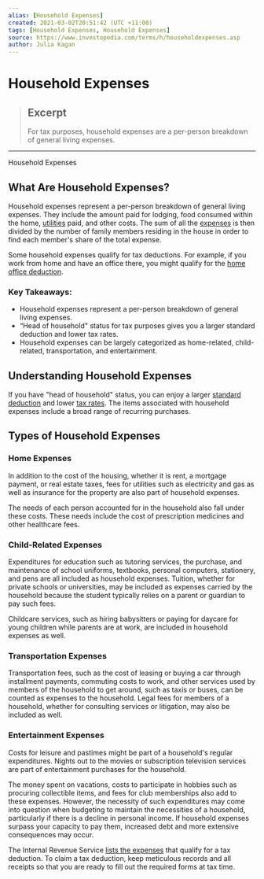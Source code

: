 ```yaml
---
alias: [Household Expenses]
created: 2021-03-02T20:51:42 (UTC +11:00)
tags: [Household Expenses, Household Expenses]
source: https://www.investopedia.com/terms/h/householdexpenses.asp
author: Julia Kagan
---
```


# Household Expenses

> ## Excerpt
> For tax purposes, household expenses are a per-person breakdown of general living expenses.

---

Household Expenses
## What Are Household Expenses?

Household expenses represent a per-person breakdown of general living expenses. They include the amount paid for lodging, food consumed within the home, [utilities](https://www.investopedia.com/terms/u/utility.asp) paid, and other costs. The sum of all the [expenses](https://www.investopedia.com/terms/e/expense.asp) is then divided by the number of family members residing in the house in order to find each member's share of the total expense.

Some household expenses qualify for tax deductions. For example, if you work from home and have an office there, you might qualify for the [home office deduction](https://www.irs.gov/businesses/small-businesses-self-employed/home-office-deduction).

### Key Takeaways:

-   Household expenses represent a per-person breakdown of general living expenses.
-   “Head of household" status for tax purposes gives you a larger standard deduction and lower tax rates. 
-   Household expenses can be largely categorized as home-related, child-related, transportation, and entertainment. 

## Understanding Household Expenses

If you have "head of household" status, you can enjoy a larger [standard deduction](https://www.investopedia.com/terms/s/standarddeduction.asp) and lower [tax rates](https://www.investopedia.com/terms/t/taxrate.asp). The items associated with household expenses include a broad range of recurring purchases.

## Types of Household Expenses

### Home Expenses

In addition to the cost of the housing, whether it is rent, a mortgage payment, or real estate taxes, fees for utilities such as electricity and gas as well as insurance for the property are also part of household expenses.

The needs of each person accounted for in the household also fall under these costs. These needs include the cost of prescription medicines and other healthcare fees.

### Child-Related Expenses

Expenditures for education such as tutoring services, the purchase, and maintenance of school uniforms, textbooks, personal computers, stationery, and pens are all included as household expenses. Tuition, whether for private schools or universities, may be included as expenses carried by the household because the student typically relies on a parent or guardian to pay such fees.

Childcare services, such as hiring babysitters or paying for daycare for young children while parents are at work, are included in household expenses as well.

### Transportation Expenses

Transportation fees, such as the cost of leasing or buying a car through installment payments, commuting costs to work, and other services used by members of the household to get around, such as taxis or buses, can be counted as expenses to the household. Legal fees for members of a household, whether for consulting services or litigation, may also be included as well.

### Entertainment Expenses

Costs for leisure and pastimes might be part of a household's regular expenditures. Nights out to the movies or subscription television services are part of entertainment purchases for the household.

The money spent on vacations, costs to participate in hobbies such as procuring collectible items, and fees for club memberships also add to these expenses. However, the necessity of such expenditures may come into question when budgeting to maintain the necessities of a household, particularly if there is a decline in personal income. If household expenses surpass your capacity to pay them, increased debt and more extensive consequences may occur.

The Internal Revenue Service [lists the expenses](https://www.irs.gov/credits-deductions-for-individuals) that qualify for a tax deduction. To claim a tax deduction, keep meticulous records and all receipts so that you are ready to fill out the required forms at tax time.
